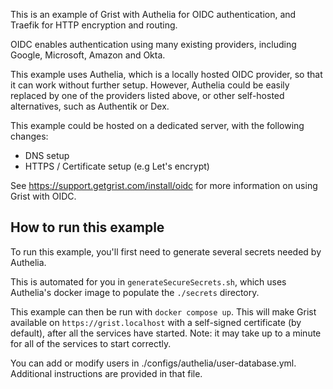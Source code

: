 This is an example of Grist with Authelia for OIDC authentication, and Traefik for HTTP encryption and routing.

OIDC enables authentication using many existing providers, including Google, Microsoft, Amazon and Okta.

This example uses Authelia, which is a locally hosted OIDC provider, so that it can work without further setup. 
However, Authelia could be easily replaced by one of the providers listed above, or other self-hosted alternatives,
such as Authentik or Dex.

This example could be hosted on a dedicated server, with the following changes:
- DNS setup
- HTTPS / Certificate setup (e.g Let's encrypt)

See https://support.getgrist.com/install/oidc for more information on using Grist with OIDC.

## How to run this example

To run this example, you'll first need to generate several secrets needed by Authelia.

This is automated for you in `generateSecureSecrets.sh`, which uses Authelia's docker image to populate the `./secrets` directory.

This example can then be run with `docker compose up`. This will make Grist available on `https://grist.localhost` with a self-signed certificate (by default), after all the services have started. Note: it may take up to a minute for all of the services to start correctly.

You can add or modify users in ./configs/authelia/user-database.yml. Additional instructions are provided in that file.


